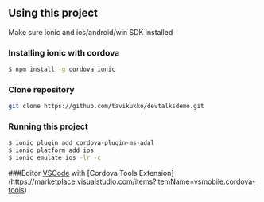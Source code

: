 ## Using this project

Make sure ionic and ios/android/win SDK installed

### Installing ionic with cordova
```bash
$ npm install -g cordova ionic
```

### Clone repository
```bash
git clone https://github.com/tavikukko/devtalksdemo.git
```

### Running this project
```bash
$ ionic plugin add cordova-plugin-ms-adal
$ ionic platform add ios
$ ionic emulate ios -lr -c
```

###Editor
[VSCode](https://code.visualstudio.com) with [Cordova Tools Extension] (https://marketplace.visualstudio.com/items?itemName=vsmobile.cordova-tools)
